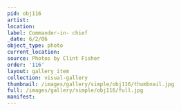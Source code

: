```yaml
---
pid: obj116
artist: 
location: 
label: Commander-in- chief
_date: 6/2/06
object_type: photo
current_location: 
source: Photos by Clint Fisher
order: '116'
layout: gallery_item
collection: visual-gallery
thumbnail: /images/gallery/simple/obj116/thumbnail.jpg
full: /images/gallery/simple/obj116/full.jpg
manifest: 
---
```

